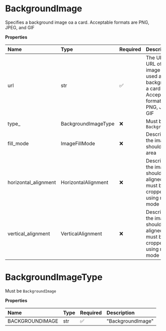 # BackgroundImage

Specifies a background image oa a card. Acceptable formats are PNG, JPEG, and GIF

**Properties**

| Name                 | Type                | Required | Description                                                                                                  |
| :------------------- | :------------------ | :------- | :----------------------------------------------------------------------------------------------------------- |
| url                  | str                 | ✅       | The URL/data URL of an image to be used as a background of a card. Acceptable formats are PNG, JPEG, and GIF |
| type\_               | BackgroundImageType | ❌       | Must be `BackgroundImage`                                                                                    |
| fill_mode            | ImageFillMode       | ❌       | Describes how the image should fill the area                                                                 |
| horizontal_alignment | HorizontalAlignment | ❌       | Describes how the image should be aligned if it must be cropped or if using repeat fill mode                 |
| vertical_alignment   | VerticalAlignment   | ❌       | Describes how the image should be aligned if it must be cropped or if using repeat fill mode                 |

# BackgroundImageType

Must be `BackgroundImage`

**Properties**

| Name            | Type | Required | Description       |
| :-------------- | :--- | :------- | :---------------- |
| BACKGROUNDIMAGE | str  | ✅       | "BackgroundImage" |

<!-- This file was generated by liblab | https://liblab.com/ -->
